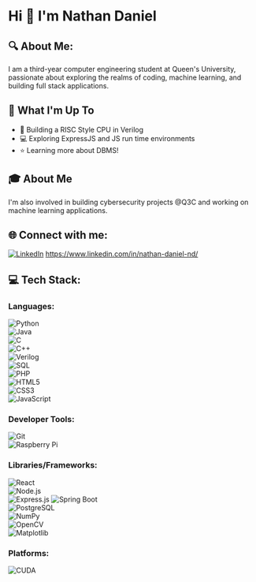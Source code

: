 # Hi 👋 I'm Nathan Daniel

## 🔍 About Me:
I am a third-year computer engineering student at Queen's University, passionate about exploring the realms of coding, machine learning, and building full stack applications.

## 🚀 What I'm Up To
- 🚀 Building a RISC Style CPU in Verilog
- 💻 Exploring ExpressJS and JS run time environments
- ⭐ Learning more about DBMS!

## 🎓 About Me
I'm also involved in building cybersecurity projects @Q3C and working on machine learning applications.

## 🌐 Connect with me:
[![LinkedIn](https://img.shields.io/badge/-LinkedIn-blue?style=flat&logo=Linkedin&logoColor=white)](#) https://www.linkedin.com/in/nathan-daniel-nd/

## 💻 Tech Stack:

### Languages:
![Python](https://img.shields.io/badge/-Python-3776AB?style=flat&logo=python&logoColor=white)  
![Java](https://img.shields.io/badge/-Java-007396?style=flat&logo=java&logoColor=white)  
![C](https://img.shields.io/badge/-C-A8B9CC?style=flat&logo=c&logoColor=white)  
![C++](https://img.shields.io/badge/-C++-00599C?style=flat&logo=c%2B%2B&logoColor=white)  
![Verilog](https://img.shields.io/badge/-Verilog-DA291C?style=flat)  
![SQL](https://img.shields.io/badge/-SQL-CC2927?style=flat&logo=Microsoft-SQL-Server&logoColor=white)  
![PHP](https://img.shields.io/badge/-PHP-777BB4?style=flat&logo=php&logoColor=white)  
![HTML5](https://img.shields.io/badge/-HTML5-E34F26?style=flat&logo=html5&logoColor=white)  
![CSS3](https://img.shields.io/badge/-CSS3-1572B6?style=flat&logo=css3&logoColor=white)  
![JavaScript](https://img.shields.io/badge/-JavaScript-F7DF1E?style=flat&logo=javascript&logoColor=black)  

### Developer Tools:
![Git](https://img.shields.io/badge/-Git-F05032?style=flat&logo=git&logoColor=white)  
![Raspberry Pi](https://img.shields.io/badge/-Raspberry%20Pi-C51A4A?style=flat&logo=raspberry-pi&logoColor=white)  

### Libraries/Frameworks:
![React](https://img.shields.io/badge/-React-61DAFB?style=flat&logo=react&logoColor=black)  
![Node.js](https://img.shields.io/badge/-Node.js-339933?style=flat&logo=node.js&logoColor=white)  
![Express.js](https://img.shields.io/badge/-Express.js-000000?style=flat&logo=express&logoColor=white)
![Spring Boot](https://img.shields.io/badge/-Spring%20Boot-6DB33F?style=flat&logo=spring-boot&logoColor=white)  
![PostgreSQL](https://img.shields.io/badge/-PostgreSQL-4169E1?style=flat&logo=postgresql&logoColor=white)  
![NumPy](https://img.shields.io/badge/-NumPy-013243?style=flat&logo=numpy&logoColor=white)  
![OpenCV](https://img.shields.io/badge/-OpenCV-5C3EE8?style=flat&logo=opencv&logoColor=white)  
![Matplotlib](https://img.shields.io/badge/-Matplotlib-11557C?style=flat)

### Platforms:
![CUDA](https://img.shields.io/badge/-CUDA-76B900?style=flat&logo=nvidia&logoColor=white)
